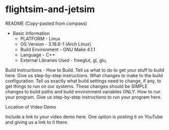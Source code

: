 # flightsim-and-jetsim
README (Copy-pasted from compass)

- Basic Information
    - PLATFORM - Linux
    - OS Version - 3.18.6-1 (Arch Linux)
    - Build Environment - GNU Make 4.1.1
    - Language - C++
    - External Libraries Used - freeglut, gl, glu, 

Build Instructions
    - How to Build.  Tell us what to do to get your stuff to build here.  Give us step-by-step instructions.
    What changes to make to the build configuration. Tell us exactly what build settings need to change, if any, to get things to run on our systems.  These changes should be SIMPLE changes to build paths and build environment variables ONLY.
    How to run your program.  Give us step-by-step instructions to run your program here.

Location of Video Demo

Include a link to your video demo here.  One option is posting it on YouTube and giving us a link to it there.
